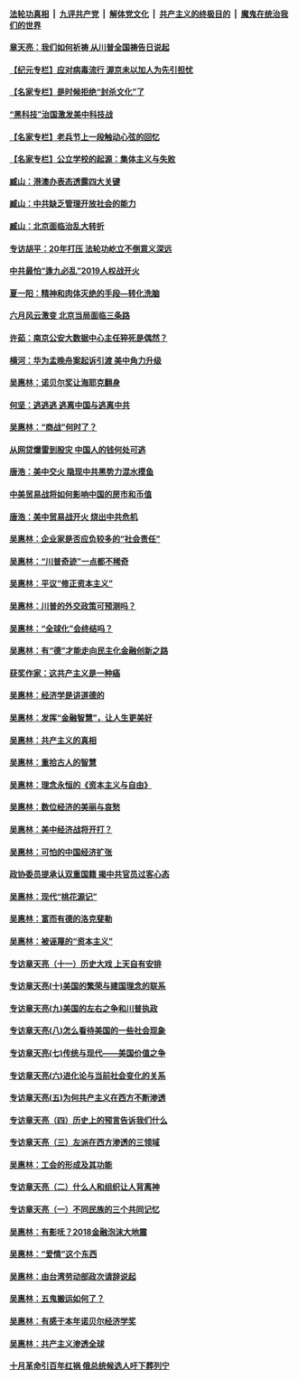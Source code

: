 ####  [法轮功真相](../../../../basic/blob/master/README.md?t=06242331) &nbsp;|&nbsp; [九评共产党](../../../../9ping.md/blob/master/README.md?t=06242331) &nbsp;|&nbsp; [解体党文化](../../../../jtdwh.md/blob/master/README.md?t=06242331)  &nbsp;|&nbsp; [共产主义的终极目的](../../../../gczydzjmd.md/blob/master/README.md?t=06242331) &nbsp;|&nbsp; [魔鬼在统治我们的世界](../../../../mgztzwmdsj.md/blob/master/README.md?t=06242331) 

#### [章天亮：我们如何祈祷 从川普全国祷告日说起](../pages/nsc423/n11944627.md?t=06242331) 

#### [【纪元专栏】应对病毒流行 渥京未以加人为先引担忧](../pages/nsc423/n11875714.md?t=06242331) 

#### [【名家专栏】是时候拒绝“封杀文化”了](../pages/nsc423/n11814093.md?t=06242331) 

#### [“黑科技”治国激发美中科技战](../pages/nsc423/n11638056.md?t=06242331) 

#### [【名家专栏】老兵节上一段触动心弦的回忆](../pages/nsc423/n11646016.md?t=06242331) 

#### [【名家专栏】公立学校的起源：集体主义与失败](../pages/nsc423/n11601833.md?t=06242331) 

#### [臧山：港澳办表态透露四大关键](../pages/nsc423/n11421628.md?t=06242331) 

#### [臧山：中共缺乏管理开放社会的能力](../pages/nsc423/n11407457.md?t=06242331) 

#### [臧山：北京面临治乱大转折](../pages/nsc423/n11406895.md?t=06242331) 

#### [专访胡平：20年打压 法轮功屹立不倒意义深远](../pages/nsc423/n11398800.md?t=06242331) 

#### [中共最怕“逢九必乱”2019人权战开火](../pages/nsc423/n11385248.md?t=06242331) 

#### [夏一阳：精神和肉体灭绝的手段—转化洗脑](../pages/nsc423/n11368250.md?t=06242331) 

#### [六月风云激变 北京当局面临三条路](../pages/nsc423/n11313668.md?t=06242331) 

#### [许茹：南京公安大数据中心主任猝死是偶然？](../pages/nsc423/n11064744.md?t=06242331) 

#### [横河：华为孟晚舟案起诉引渡 美中角力升级](../pages/nsc423/n11027230.md?t=06242331) 

#### [吴惠林：诺贝尔奖让海耶克翻身](../pages/nsc423/n10890049.md?t=06242331) 

#### [何坚：逃逃逃 逃离中国与逃离中共](../pages/nsc423/n10592891.md?t=06242331) 

#### [吴惠林：“商战”何时了？](../pages/nsc423/n10573558.md?t=06242331) 

#### [从网贷爆雷到股灾 中国人的钱何处可逃](../pages/nsc423/n10572800.md?t=06242331) 

#### [唐浩：美中交火 隐现中共黑势力混水摸鱼](../pages/nsc423/n10544040.md?t=06242331) 

#### [中美贸易战将如何影响中国的房市和币值](../pages/nsc423/n10543697.md?t=06242331) 

#### [唐浩：美中贸易战开火 烧出中共危机](../pages/nsc423/n10540126.md?t=06242331) 

#### [吴惠林：企业家是否应负较多的“社会责任”](../pages/nsc423/n10535022.md?t=06242331) 

#### [吴惠林：“川普奇迹”一点都不稀奇](../pages/nsc423/n10512808.md?t=06242331) 

#### [吴惠林：平议“修正资本主义”](../pages/nsc423/n10495724.md?t=06242331) 

#### [吴惠林：川普的外交政策可预测吗？](../pages/nsc423/n10462387.md?t=06242331) 

#### [吴惠林：“全球化”会终结吗？](../pages/nsc423/n10452838.md?t=06242331) 

#### [吴惠林：有“德”才能走向民主化金融创新之路](../pages/nsc423/n10432292.md?t=06242331) 

#### [获奖作家：这共产主义是一种癌](../pages/nsc423/n10431541.md?t=06242331) 

#### [吴惠林：经济学是讲道德的](../pages/nsc423/n10398014.md?t=06242331) 

#### [吴惠林：发挥“金融智慧”，让人生更美好](../pages/nsc423/n10375019.md?t=06242331) 

#### [吴惠林：共产主义的真相](../pages/nsc423/n10351394.md?t=06242331) 

#### [吴惠林：重拾古人的智慧](../pages/nsc423/n10337691.md?t=06242331) 

#### [吴惠林：理念永恒的《资本主义与自由》](../pages/nsc423/n10316274.md?t=06242331) 

#### [吴惠林：数位经济的美丽与哀愁](../pages/nsc423/n10292946.md?t=06242331) 

#### [吴惠林：美中经济战将开打？](../pages/nsc423/n10258825.md?t=06242331) 

#### [吴惠林：可怕的中国经济扩张](../pages/nsc423/n10219147.md?t=06242331) 

#### [政协委员提承认双重国籍 揭中共官员过客心态](../pages/nsc423/n10208809.md?t=06242331) 

#### [吴惠林：现代“桃花源记”](../pages/nsc423/n10185234.md?t=06242331) 

#### [吴惠林：富而有德的洛克斐勒](../pages/nsc423/n10142264.md?t=06242331) 

#### [吴惠林：被诬蔑的“资本主义”](../pages/nsc423/n10124816.md?t=06242331) 

#### [专访章天亮（十一）历史大戏 上天自有安排](../pages/nsc423/n10094905.md?t=06242331) 

#### [专访章天亮(十)美国的繁荣与建国理念的联系](../pages/nsc423/n10094899.md?t=06242331) 

#### [专访章天亮(九)美国的左右之争和川普执政](../pages/nsc423/n10094889.md?t=06242331) 

#### [专访章天亮(八)怎么看待美国的一些社会现象](../pages/nsc423/n10094857.md?t=06242331) 

#### [专访章天亮(七)传统与现代——美国价值之争](../pages/nsc423/n10093140.md?t=06242331) 

#### [专访章天亮(六)进化论与当前社会变化的关系](../pages/nsc423/n10092036.md?t=06242331) 

#### [专访章天亮(五)为何共产主义在西方不断渗透](../pages/nsc423/n10083620.md?t=06242331) 

#### [专访章天亮（四）历史上的预言告诉我们什么](../pages/nsc423/n10083606.md?t=06242331) 

#### [专访章天亮（三）左派在西方渗透的三领域](../pages/nsc423/n10081115.md?t=06242331) 

#### [吴惠林：工会的形成及其功能](../pages/nsc423/n10080633.md?t=06242331) 

#### [专访章天亮（二）什么人和组织让人背离神](../pages/nsc423/n10076637.md?t=06242331) 

#### [专访章天亮（一）不同民族的三个共同记忆](../pages/nsc423/n10074188.md?t=06242331) 

#### [吴惠林：有影呒？2018金融泡沫大地震](../pages/nsc423/n10040534.md?t=06242331) 

#### [吴惠林：“爱情”这个东西](../pages/nsc423/n10019423.md?t=06242331) 

#### [吴惠林：由台湾劳动部政次请辞说起](../pages/nsc423/n9979679.md?t=06242331) 

#### [吴惠林：五鬼搬运如何了？](../pages/nsc423/n9925338.md?t=06242331) 

#### [吴惠林：有感于本年诺贝尔经济学奖](../pages/nsc423/n9871883.md?t=06242331) 

#### [吴惠林：共产主义渗透全球](../pages/nsc423/n9812748.md?t=06242331) 

#### [十月革命引百年红祸 俄总统候选人吁下葬列宁](../pages/nsc423/n9810182.md?t=06242331) 

